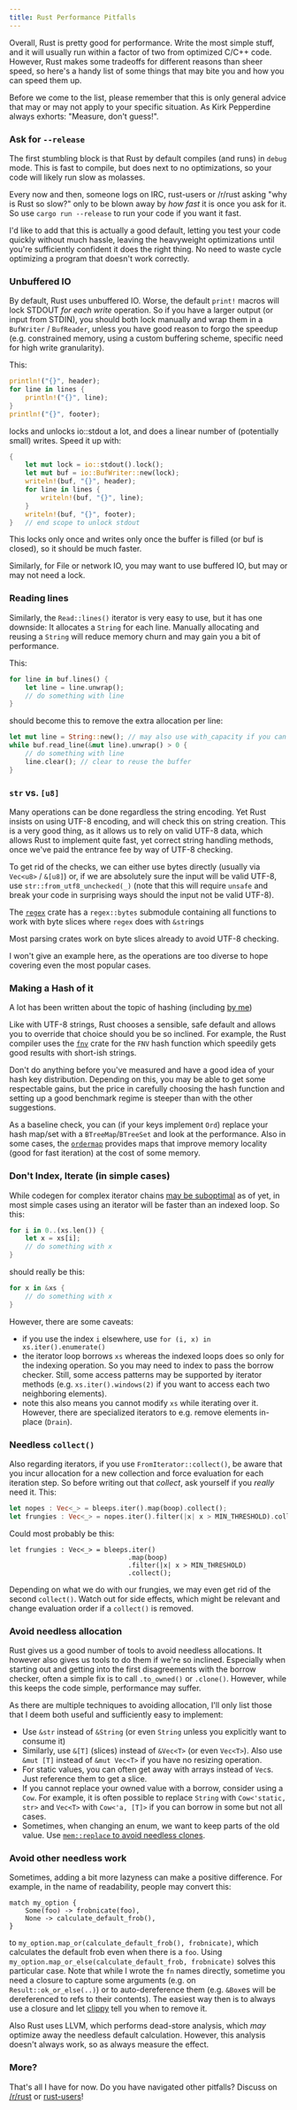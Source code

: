 ```yaml
---
title: Rust Performance Pitfalls
---
```


Overall, Rust is pretty good for performance. Write the most simple stuff, and
it will usually run within a factor of two from optimized C/C++ code. However,
Rust makes some tradeoffs for different reasons than sheer speed, so here's a
handy list of some things that may bite you and how you can speed them up.

Before we come to the list, please remember that this is only general advice
that may or may not apply to your specific situation. As Kirk Pepperdine always
exhorts: "Measure, don't guess!".

### Ask for `--release`

The first stumbling block is that Rust by default compiles (and runs) in
`debug` mode. This is fast to compile, but does next to no optimizations, so
your code will likely run slow as molasses.

Every now and then, someone logs on IRC, rust-users or /r/rust asking "why is
Rust so slow?" only to be blown away by *how fast* it is once you ask for it.
So use `cargo run --release` to run your code if you want it fast.

I'd like to add that this is actually a good default, letting you test your
code quickly without much hassle, leaving the heavyweight optimizations until
you're sufficiently confident it does the right thing. No need to waste cycle
optimizing a program that doesn't work correctly.

### Unbuffered IO

By default, Rust uses unbuffered IO. Worse, the default `print!` macros will
lock STDOUT *for each write* operation. So if you have a larger output (or
input from STDIN), you should both lock manually and wrap them in a `BufWriter`
/ `BufReader`, unless you have good reason to forgo the speedup (e.g.
constrained memory, using a custom buffering scheme, specific need for high
write granularity).

This:

```rust
println!("{}", header);
for line in lines {
    println!("{}", line);
}
println!("{}", footer);
```

locks and unlocks io::stdout a lot, and does a linear number of (potentially
small) writes. Speed it up with:

```rust
{
    let mut lock = io::stdout().lock();
    let mut buf = io::BufWriter::new(lock);
    writeln!(buf, "{}", header);
    for line in lines {
        writeln!(buf, "{}", line);
    }
    writeln!(buf, "{}", footer);
}   // end scope to unlock stdout
```

This locks only once and writes only once the buffer is filled (or buf is
closed), so it should be much faster.

Similarly, for File or network IO, you may want to use buffered IO, but may or
may not need a lock.

### Reading lines

Similarly, the `Read::lines()` iterator is very easy to use, but it has one
downside: It allocates a `String` for each line. Manually allocating and
reusing a `String` will reduce memory churn and may gain you a bit of
performance.

This:

```rust
for line in buf.lines() {
    let line = line.unwrap();
    // do something with line
}
```

should become this to remove the extra allocation per line:

```rust
let mut line = String::new(); // may also use with_capacity if you can guess
while buf.read_line(&mut line).unwrap() > 0 {
    // do something with line
    line.clear(); // clear to reuse the buffer
}
```

### `str` vs. `[u8]`

Many operations can be done regardless the string encoding. Yet Rust insists on
using UTF-8 encoding, and will check this on string creation. This is a very
good thing, as it allows us to rely on valid UTF-8 data, which allows Rust to
implement quite fast, yet correct string handling methods, once we've paid the
entrance fee by way of UTF-8 checking.

To get rid of the checks, we can either use bytes directly (usually via
`Vec<u8>` / `&[u8]`) or, if we are absolutely sure the input will be valid
UTF-8, use `str::from_utf8_unchecked(_)` (note that this will require `unsafe`
and break your code in surprising ways should the input not be valid UTF-8).

The [`regex`](https://crates.io/crates/regex) crate has a `regex::bytes`
submodule containing all functions to work with byte slices where `regex` does
with `&str`ings

Most parsing crates work on byte slices already to avoid UTF-8 checking.

I won't give an example here, as the operations are too diverse to hope
covering even the most popular cases.

### Making a Hash of it

A lot has been written about the topic of hashing (including
[by me](/2016/12/08/hash.html))

Like with UTF-8 strings, Rust chooses a sensible, safe default and allows you
to override that choice should you be so inclined. For example, the Rust
compiler uses the [`fnv`](https://crates.io/crates/fnv) crate for the `FNV`
hash function which speedily gets good results with short-ish strings.

Don't do anything before you've measured and have a good idea of your hash key
distribution. Depending on this, you may be able to get some respectable gains,
but the price in carefully choosing the hash function and setting up a good
benchmark regime is steeper than with the other suggestions.

As a baseline check, you can (if your keys implement `Ord`) replace your hash
map/set with a `BTreeMap`/`BTreeSet` and look at the performance. Also in some
cases, the [`ordermap`](https://crates.io/crates/ordermap) provides maps that
improve memory locality (good for fast iteration) at the cost of some memory.

### Don't Index, Iterate (in simple cases)

While codegen for complex iterator chains
[may be suboptimal](/2017/03/06/lifetime.html) as of yet, in most simple cases
using an iterator will be faster than an indexed loop. So this:

```rust
for i in 0..(xs.len()) {
    let x = xs[i];
    // do something with x
}
```

should really be this:

```rust
for x in &xs {
    // do something with x
}
```

However, there are some caveats:

* if you use the index `i` elsewhere, use `for (i, x) in xs.iter().enumerate()`
* the iterator loop borrows `xs` whereas the indexed loops does so only for the
indexing operation. So you may need to index to pass the borrow checker. Still,
some access patterns may be supported by iterator methods (e.g.
`xs.iter().windows(2)` if you want to access each two neighboring elements).
* note this also means you cannot modify `xs` while iterating over it. However,
there are specialized iterators to e.g. remove elements in-place (`Drain`).

### Needless `collect()`

Also regarding iterators, if you use `FromIterator::collect()`, be aware that
you incur allocation for a new collection and force evaluation for each
iteration step. So before writing out that *collect*, ask yourself if you
*really* need it. This:

```rust
let nopes : Vec<_> = bleeps.iter().map(boop).collect();
let frungies : Vec<_> = nopes.iter().filter(|x| x > MIN_THRESHOLD).collect();
```

Could most probably be this:

```
let frungies : Vec<_> = bleeps.iter()
                              .map(boop)
                              .filter(|x| x > MIN_THRESHOLD)
                              .collect();
```

Depending on what we do with our frungies, we may even get rid of the second
`collect()`. Watch out for side effects, which might be relevant and change
evaluation order if a `collect()` is removed.

### Avoid needless allocation

Rust gives us a good number of tools to avoid needless allocations. It however
also gives us tools to do them if we're so inclined. Especially when starting
out and getting into the first disagreements with the borrow checker, often a
simple fix is to call `.to_owned()` or `.clone()`. However, while this keeps
the code simple, performance may suffer.

As there are multiple techniques to avoiding allocation, I'll only list those
that I deem both useful and sufficiently easy to implement:

* Use `&str` instead of `&String` (or even `String` unless you explicitly want
to consume it)
* Similarly, use `&[T]` (slices) instead of `&Vec<T>` (or even `Vec<T>`). Also
use `&mut [T]` instead of `&mut Vec<T>` if you have no resizing operation.
* For static values, you can often get away with arrays instead of `Vec`s. Just
reference them to get a slice.
* If you cannot replace your owned value with a borrow, consider using a `Cow`.
For example, it is often possible to replace `String` with `Cow<'static, str>`
and `Vec<T>` with `Cow<'a, [T]>` if you can borrow in some but not all cases.
* Sometimes, when changing an enum, we want to keep parts of the old value. Use
[`mem::replace` to avoid needless clones](https://github.com/rust-unofficial/patterns/blob/master/idioms/mem-replace.md).

### Avoid other needless work

Sometimes, adding a bit more lazyness can make a positive difference. For
example, in the name of readability, people may convert this:

```
match my_option {
    Some(foo) -> frobnicate(foo),
    None -> calculate_default_frob(),
}
```

to `my_option.map_or(calculate_default_frob(), frobnicate)`, which calculates
the default frob even when there is a `foo`. Using
`my_option.map_or_else(calculate_default_frob, frobnicate)` solves this
particular case. Note that while I wrote the `fn` names directly, sometime you
need a closure to capture some arguments (e.g. on `Result::ok_or_else(..)`) or
to auto-dereference them (e.g. `&Box`es will be dereferenced to refs to their
contents). The easiest way then is to always use a closure and let
[clippy](https://github.com/Manishearth/rust-clippy) tell you when to remove
it.

Also Rust uses LLVM, which performs dead-store analysis, which *may*
optimize away the needless default calculation. However, this analysis doesn't
always work, so as always measure the effect.

### More?

That's all I have for now. Do you have navigated other pitfalls? Discuss on
[/r/rust] or [rust-users]!

[/r/rust]: https://www.reddit.com/r/rust/comments/6ep1ao/blog_rust_performance_pitfalls/
[rust-users]: https://users.rust-lang.org/t/blog-rust-performance-pitfalls/11163?u=llogiq
